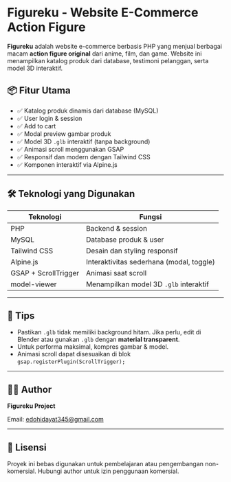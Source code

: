 # Figureku - Website E-Commerce Action Figure

**Figureku** adalah website e-commerce berbasis PHP yang menjual berbagai macam **action figure original** dari anime, film, dan game. Website ini menampilkan katalog produk dari database, testimoni pelanggan, serta model 3D interaktif.

## 📦 Fitur Utama

- ✅ Katalog produk dinamis dari database (MySQL)
- ✅ User login & session
- ✅ Add to cart
- ✅ Modal preview gambar produk
- ✅ Model 3D `.glb` interaktif (tanpa background)
- ✅ Animasi scroll menggunakan GSAP
- ✅ Responsif dan modern dengan Tailwind CSS
- ✅ Komponen interaktif via Alpine.js

---

## 🛠️ Teknologi yang Digunakan

| Teknologi     | Fungsi                                      |
|---------------|---------------------------------------------|
| PHP           | Backend & session                           |
| MySQL         | Database produk & user                      |
| Tailwind CSS  | Desain dan styling responsif                |
| Alpine.js     | Interaktivitas sederhana (modal, toggle)    |
| GSAP + ScrollTrigger | Animasi saat scroll                  |
| model-viewer  | Menampilkan model 3D `.glb` interaktif      |

---

## 📌 Tips

- Pastikan `.glb` tidak memiliki background hitam. Jika perlu, edit di Blender atau gunakan `.glb` dengan **material transparent**.
- Untuk performa maksimal, kompres gambar & model.
- Animasi scroll dapat disesuaikan di blok `gsap.registerPlugin(ScrollTrigger);`

---

## 👨‍💻 Author

**Figureku Project**  
 
Email: edohidayat345@gmail.com

---

## 📄 Lisensi

Proyek ini bebas digunakan untuk pembelajaran atau pengembangan non-komersial. Hubungi author untuk izin penggunaan komersial.